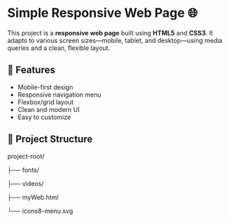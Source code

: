
# Simple Responsive Web Page 🌐

This project is a **responsive web page** built using **HTML5** and **CSS3**. It adapts to various screen sizes—mobile, tablet, and desktop—using media queries and a clean, flexible layout.

## 🔧 Features

- Mobile-first design
- Responsive navigation menu
- Flexbox/grid layout
- Clean and modern UI
- Easy to customize

## 📁 Project Structure

project-root/

├── fonts/

├── videos/

├── myWeb.html

└── icons8-menu.svg

